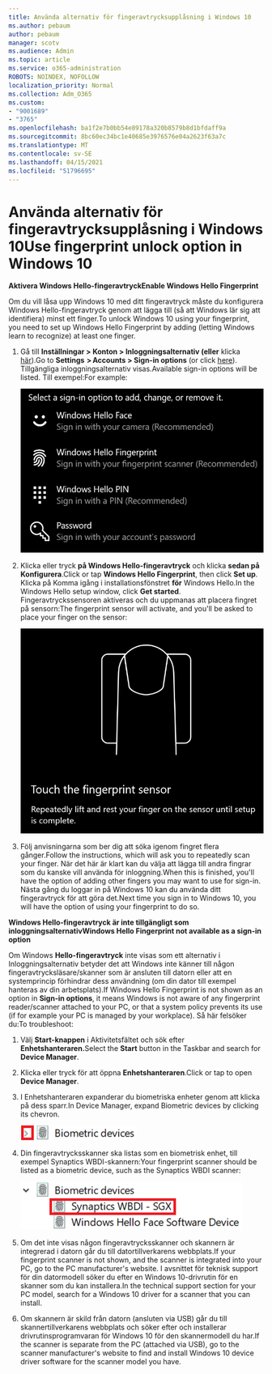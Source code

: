 ```yaml
---
title: Använda alternativ för fingeravtrycksupplåsning i Windows 10
ms.author: pebaum
author: pebaum
manager: scotv
ms.audience: Admin
ms.topic: article
ms.service: o365-administration
ROBOTS: NOINDEX, NOFOLLOW
localization_priority: Normal
ms.collection: Adm_O365
ms.custom:
- "9001689"
- "3765"
ms.openlocfilehash: ba1f2e7b0bb54e89178a320b8579b8d1bfdaff9a
ms.sourcegitcommit: 8bc60ec34bc1e40685e3976576e04a2623f63a7c
ms.translationtype: MT
ms.contentlocale: sv-SE
ms.lasthandoff: 04/15/2021
ms.locfileid: "51796695"
---
```

# <a name="use-fingerprint-unlock-option-in-windows-10"></a><span data-ttu-id="cb3fc-102">Använda alternativ för fingeravtrycksupplåsning i Windows 10</span><span class="sxs-lookup"><span data-stu-id="cb3fc-102">Use fingerprint unlock option in Windows 10</span></span>

<span data-ttu-id="cb3fc-103">**Aktivera Windows Hello-fingeravtryck**</span><span class="sxs-lookup"><span data-stu-id="cb3fc-103">**Enable Windows Hello Fingerprint**</span></span>

<span data-ttu-id="cb3fc-104">Om du vill låsa upp Windows 10 med ditt fingeravtryck måste du konfigurera Windows Hello-fingeravtryck genom att lägga till (så att Windows lär sig att identifiera) minst ett finger.</span><span class="sxs-lookup"><span data-stu-id="cb3fc-104">To unlock Windows 10 using your fingerprint, you need to set up Windows Hello Fingerprint by adding (letting Windows learn to recognize) at least one finger.</span></span> 

1. <span data-ttu-id="cb3fc-105">Gå till **Inställningar > Konton > Inloggningsalternativ (eller** klicka [här](ms-settings:signinoptions?activationSource=GetHelp)).</span><span class="sxs-lookup"><span data-stu-id="cb3fc-105">Go to **Settings  > Accounts > Sign-in options** (or click [here](ms-settings:signinoptions?activationSource=GetHelp)).</span></span> <span data-ttu-id="cb3fc-106">Tillgängliga inloggningsalternativ visas.</span><span class="sxs-lookup"><span data-stu-id="cb3fc-106">Available sign-in options will be listed.</span></span> <span data-ttu-id="cb3fc-107">Till exempel:</span><span class="sxs-lookup"><span data-stu-id="cb3fc-107">For example:</span></span>

    ![Inloggningsalternativ.](media/sign-in-options.png)

2. <span data-ttu-id="cb3fc-109">Klicka eller tryck **på Windows Hello-fingeravtryck** och klicka **sedan på Konfigurera**.</span><span class="sxs-lookup"><span data-stu-id="cb3fc-109">Click or tap **Windows Hello Fingerprint**, then click **Set up**.</span></span> <span data-ttu-id="cb3fc-110">Klicka på Komma igång i installationsfönstret **för** Windows Hello.</span><span class="sxs-lookup"><span data-stu-id="cb3fc-110">In the Windows Hello setup window, click **Get started**.</span></span> <span data-ttu-id="cb3fc-111">Fingeravtryckssensoren aktiveras och du uppmanas att placera fingret på sensorn:</span><span class="sxs-lookup"><span data-stu-id="cb3fc-111">The fingerprint sensor will activate, and you'll be asked to place your finger on the sensor:</span></span>

   ![Fingeravtrycks sensor.](media/fingerprint-sensor.png)

3. <span data-ttu-id="cb3fc-113">Följ anvisningarna som ber dig att söka igenom fingret flera gånger.</span><span class="sxs-lookup"><span data-stu-id="cb3fc-113">Follow the instructions, which will ask you to repeatedly scan your finger.</span></span> <span data-ttu-id="cb3fc-114">När det här är klart kan du välja att lägga till andra fingrar som du kanske vill använda för inloggning.</span><span class="sxs-lookup"><span data-stu-id="cb3fc-114">When this is finished, you'll have the option of adding other fingers you may want to use for sign-in.</span></span> <span data-ttu-id="cb3fc-115">Nästa gång du loggar in på Windows 10 kan du använda ditt fingeravtryck för att göra det.</span><span class="sxs-lookup"><span data-stu-id="cb3fc-115">Next time you sign in to Windows 10, you will have the option of using your fingerprint to do so.</span></span>

<span data-ttu-id="cb3fc-116">**Windows Hello-fingeravtryck är inte tillgängligt som inloggningsalternativ**</span><span class="sxs-lookup"><span data-stu-id="cb3fc-116">**Windows Hello Fingerprint not available as a sign-in option**</span></span>

<span data-ttu-id="cb3fc-117">Om Windows **Hello-fingeravtryck** inte visas som ett alternativ i Inloggningsalternativ betyder det att Windows inte känner till någon fingeravtrycksläsare/skanner som är ansluten till datorn eller att en systemprincip förhindrar dess användning (om din dator till exempel hanteras av din arbetsplats).</span><span class="sxs-lookup"><span data-stu-id="cb3fc-117">If Windows Hello Fingerprint is not shown as an option in **Sign-in options**, it means Windows is not aware of any fingerprint reader/scanner attached to your PC, or that a system policy prevents its use (if for example your PC is managed by your workplace).</span></span> <span data-ttu-id="cb3fc-118">Så här felsöker du:</span><span class="sxs-lookup"><span data-stu-id="cb3fc-118">To troubleshoot:</span></span> 

1. <span data-ttu-id="cb3fc-119">Välj **Start-knappen** i Aktivitetsfältet och sök efter **Enhetshanteraren.**</span><span class="sxs-lookup"><span data-stu-id="cb3fc-119">Select the **Start** button in the Taskbar and search for **Device Manager**.</span></span>

2. <span data-ttu-id="cb3fc-120">Klicka eller tryck för att öppna **Enhetshanteraren**.</span><span class="sxs-lookup"><span data-stu-id="cb3fc-120">Click or tap to open **Device Manager**.</span></span>

3. <span data-ttu-id="cb3fc-121">I Enhetshanteraren expanderar du biometriska enheter genom att klicka på dess sparr.</span><span class="sxs-lookup"><span data-stu-id="cb3fc-121">In Device Manager, expand Biometric devices by clicking its chevron.</span></span>

   ![Biometriska enheter.](media/biometric-devices.png)

4. <span data-ttu-id="cb3fc-123">Din fingeravtrycksskanner ska listas som en biometrisk enhet, till exempel Synaptics WBDI-skannern:</span><span class="sxs-lookup"><span data-stu-id="cb3fc-123">Your fingerprint scanner should be listed as a biometric device, such as the Synaptics WBDI scanner:</span></span>

   ![Biometriska enheter.](media/biometric-devices-expanded.png)

5. <span data-ttu-id="cb3fc-125">Om det inte visas någon fingeravtrycksskanner och skannern är integrerad i datorn går du till datortillverkarens webbplats.</span><span class="sxs-lookup"><span data-stu-id="cb3fc-125">If your fingerprint scanner is not shown, and the scanner is integrated into your PC, go to the PC manufacturer's website.</span></span> <span data-ttu-id="cb3fc-126">I avsnittet för teknisk support för din datormodell söker du efter en Windows 10-drivrutin för en skanner som du kan installera.</span><span class="sxs-lookup"><span data-stu-id="cb3fc-126">In the technical support section for your PC model, search for a Windows 10 driver for a scanner that you can install.</span></span>

6. <span data-ttu-id="cb3fc-127">Om skannern är skild från datorn (ansluten via USB) går du till skannertillverkarens webbplats och söker efter och installerar drivrutinsprogramvaran för Windows 10 för den skannermodell du har.</span><span class="sxs-lookup"><span data-stu-id="cb3fc-127">If the scanner is separate from the PC (attached via USB), go to the scanner manufacturer's website to find and install Windows 10 device driver software for the scanner model you have.</span></span>
